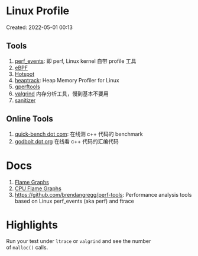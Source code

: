 # Linux Profile

Created: 2022-05-01 00:13

## Tools

1. [perf_events](../05-Notes%20Block/perf_events.md): 即 perf, Linux kernel 自带 profile 工具
2. [eBPF](../05-Notes%20Block/eBPF.md)
3. [Hotspot](../05-Notes%20Block/Hotspot.md)
4. [heaptrack](../05-Notes%20Block/heaptrack.md): Heap Memory Profiler for Linux
5. [gperftools](../05-Notes%20Block/gperftools.md)
6. [valgrind](../05-Notes%20Block/valgrind.md) 内存分析工具，慢到基本不要用
7. [sanitizer](../05-Notes%20Block/sanitizer.md)

## Online Tools

1. [quick-bench dot com](../05-Notes%20Block/quick-bench%20dot%20com.md): 在线测 c++ 代码的 benchmark
2. [godbolt dot org](../05-Notes%20Block/godbolt%20dot%20org.md) 在线看 c++ 代码的汇编代码

# Docs

1. [Flame Graphs](../05-Notes%20Block/Flame%20Graphs.md)
2. [CPU Flame Graphs](../05-Notes%20Block/CPU%20Flame%20Graphs.md)
3. https://github.com/brendangregg/perf-tools: Performance analysis tools based on Linux perf_events (aka perf) and ftrace

# Highlights

Run your test under `ltrace` or `valgrind` and see the number of `malloc()` calls.
